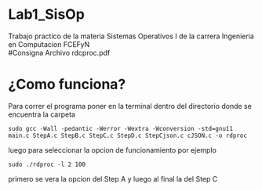 # Lab1_SisOp
Trabajo practico de la materia Sistemas Operativos I de la carrera Ingenieria en Computacion FCEFyN <br>
#Consigna
Archivo rdcproc.pdf <br>
# ¿Como funciona?
Para correr el programa poner en la terminal dentro del directorio donde se encuentra la carpeta <br>
```
sudo gcc -Wall -pedantic -Werror -Wextra -Wconversion -std=gnu11 main.c StepA.c StepB.c StepC.c StepD.c StepCjson.c cJSON.c -o rdproc

```
luego para seleccionar la opcion de funcionamiento por ejemplo 
```
sudo ./rdproc -l 2 100
```
primero se vera la opcion del Step A y luego al final la del Step C
